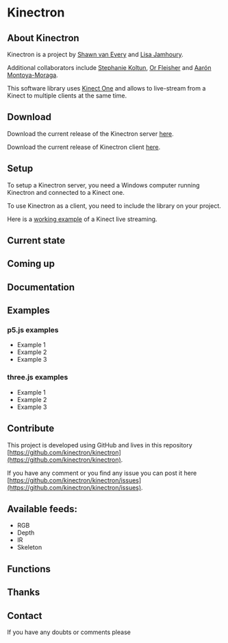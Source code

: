 # Kinectron

## About Kinectron

Kinectron is a project by [Shawn van Every](https://github.com/vanevery) and [Lisa Jamhoury](https://github.com/lisajamhoury/).

Additional collaborators include [Stephanie Koltun](https://github.com/stephkoltun), [Or Fleisher](https://github.com/juniorxsound) and [Aarón Montoya-Moraga](https://github.com/montoyamoraga).

This software library uses [Kinect One](https://en.wikipedia.org/wiki/Kinect) and allows to live-stream from a Kinect to multiple clients at the same time.

## Download

Download the current release of the Kinectron server [here](https://github.com/kinectron/kinectron/releases).

Download the current release of Kinectron client [here](https://github.com/kinectron/kinectron/releases).

## Setup

To setup a Kinectron server, you need a Windows computer running Kinectron and connected to a Kinect one.

To use Kinectron as a client, you need to include the library on your project.

Here is a [working example](LINK) of a Kinect live streaming.

## Current state

## Coming up

## Documentation

## Examples

### p5.js examples

* Example 1
* Example 2
* Example 3


### three.js examples

* Example 1
* Example 2
* Example 3

## Contribute

This project is developed using GitHub and lives in this repository [https://github.com/kinectron/kinectron](https://github.com/kinectron/kinectron).

If you have any comment or you find any issue you can post it here [https://github.com/kinectron/kinectron/issues](https://github.com/kinectron/kinectron/issues).

## Available feeds:

* RGB
* Depth
* IR
* Skeleton

## Functions


## Thanks



## Contact

If you have any doubts or comments please
